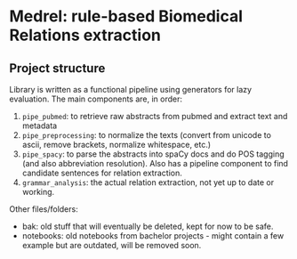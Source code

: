 # Medrel: rule-based Biomedical Relations extraction

## Project structure

Library is written as a functional pipeline using generators for lazy evaluation. The main components are, in order:

1. `pipe_pubmed`: to retrieve raw abstracts from pubmed and extract text and metadata
2. `pipe_preprocessing`: to normalize the texts (convert from unicode to ascii, remove brackets, normalize whitespace, etc.)
3. `pipe_spacy`: to parse the abstracts into spaCy docs and do POS tagging (and also abbreviation resolution). Also has a pipeline component to find candidate sentences for relation extraction.
4. `grammar_analysis`: the actual relation extraction, not yet up to date or working.

Other files/folders:

- bak: old stuff that will eventually be deleted, kept for now to be safe.
- notebooks: old notebooks from bachelor projects - might contain a few example but are outdated, will be removed soon.
